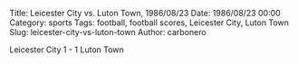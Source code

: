 Title: Leicester City vs. Luton Town, 1986/08/23
Date: 1986/08/23 00:00
Category: sports
Tags: football, football scores, Leicester City, Luton Town
Slug: leicester-city-vs-luton-town
Author: carbonero


Leicester City 1 - 1 Luton Town
